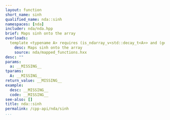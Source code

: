 ```yaml
---
layout: function
short_name: sinh
qualified_name: nda::sinh
namespaces: [nda]
includer: nda/nda.hpp
brief: Maps sinh onto the array
overloads:
  template <typename A> requires (is_ndarray_v<std::decay_t<A>> and (get_algebra<std::decay_t<A>> != 'M')) auto sinh(A && a):
    desc: Maps sinh onto the array
    source: nda/mapped_functions.hxx
desc: ""
params:
  a: __MISSING__
tparams:
  A: __MISSING__
return_value: __MISSING__
example:
  desc: __MISSING__
  code: __MISSING__
see-also: []
title: nda::sinh
permalink: /cpp-api/nda/sinh
...
```


